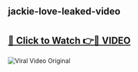 ## jackie-love-leaked-video 

# <h2><a href="http://freeplayer.one?title=jackie-love-leaked-video&ref=21J">🔗 Click to Watch 👉🔴 VIDEO</a></h2>

<a href="http://freeplayer.one?title=jackie-love-leaked-video&ref=21J" rel="nofollow" data-target="animated-image.originalLink"><img src="https://i.ibb.co.com/xMMVF88/686577567.gif" alt="Viral Video Original" style="max-width: 100%; display: inline-block;" data-target="animated-image.originalImage"></a>

